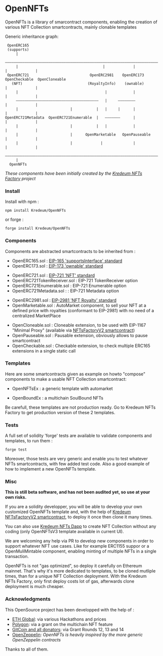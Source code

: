 # OpenNFTs

OpenNFTs is a library of smarcontract components, enabling the creation of various NFT Collection smartcontracts, mainly
clonable templates

Generic inheritance graph:

```
 OpenERC165
 (supports)
     |
     ———————————————————————————————————————————————————————————————————————————————————
     |                                       |             |             |             |
 OpenERC721                            OpenERC2981    OpenERC173  OpenCheckable  OpenCloneable
   (NFT)                              (RoyaltyInfo)    (ownable)         |             |
     |                                        |            |             |             |
     ——————————————————————————————————————   |     ————————             |             |
     |                        |           |   |     |      |             |             |
OpenERC721Metadata  OpenERC721Enumerable  |   ———————      |             |             |
     |                        |           |   |            |             |             |
     |                        |      OpenMarketable   OpenPauseable      |             |
     |                        |             |              |             |             |
     ———————————————————————————————————————————————————————————————————————————————————
     |
  OpenNFTs
```

_These components have been initially created by the [Kredeum NFTs Factory](https://github.com/Kredeum/kredeum) project_

### Install

Install with npm :

`npm install Kredeum/OpenNFTs`

or forge :

`forge install Kredeum/OpenNFTs`

### Components

Components are abstracted smartcontracts to be inherited from :

-   OpenERC165.sol : [EIP-165 'supportsInterface' standard](https://eips.ethereum.org/EIPS/eip-165)
-   OpenERC173.sol : [EIP-173 'ownable' standard](https://eips.ethereum.org/EIPS/eip-173)
<!-- -->
-   OpenERC721.sol : [EIP-721 'NFT' standard](https://eips.ethereum.org/EIPS/eip-721)
-   OpenERC721TokenReceiver.sol : EIP-721 TokenReceiver option
-   OpenERC721Enumerable.sol : EIP-721 Enumerable option
-   OpenERC721Metadata.sol : : EIP-721 Metadata option
<!-- -->
-   OpenERC2981.sol : [EIP-2981 'NFT Royalty' standard](https://eips.ethereum.org/EIPS/eip-2981)
-   OpenMarketable.sol : AutoMarket component, to sell your NFT at a defined price with royalties (conformant to
EIP-2981) with no need of a centralized MarketPlace
<!-- -->
-   OpenCloneable.sol : Cloneable extension, to be used with EIP-1167 "Minimal Proxy" (available via
    [NFTsFactoryV2 smartcontract](https://github.com/Kredeum/kredeum/blob/integ/hardhat/contracts/NFTsFactoryV2.sol))
-   OpenPauseable.sol : Pausable extension, obviously allows to pause smartcontract
-   OpenCheckable.sol : Checkable extension, to check multiple ERC165 extensions in a single static call

### Templates

Here are some smartcontracts given as example on howto "compose" components to make a usable NFT Collection
smartcontract:

-   OpenNFTsEx : a generic template with automarket

-   OpenBoundEx : a multichain SoulBound NFTs

Be carefull, these templates are not production ready. Go to Kredeum NFTs Factory to get production version of these 2
templates.

### Tests

A full set of solidity 'forge' tests are available to validate components and templates, to run them :

`forge test`

Moreover, those tests are very generic and enable you to test whatever NFTs smartcontracts, with few added test code.
Also a good example of how to implement a new OpenNFTs template.

### Misc

**This is still beta software, and has not been audited yet, so use at your own risks.**

If you are a solidity developper, you will be able to develop your own customized OpenNFTs template and, with the help
of
[Kredeum NFTsFactoryV2 smartcontract](https://github.com/Kredeum/kredeum/blob/integ/hardhat/contracts/NFTsFactoryV2.sol),
to deploy it once then clone it many times.

You can also use [Kredeum NFTs Dapp](https://beta.kredeum.com) to create NFT Collection without any coding (only
OpenNFTsV3 template available in current UI).

We are welcoming any help via PR to develop new components in order to support whatever NFT use cases. Like for example
ERC1155 suppor or a OpenMuliMintable component, enabling minting of multiple NFTs in a single transaction.

OpenNFTs is not "gas optimized", so deploy it carefully on Ethereum mainnet. That's why it's more dedicated to
templates, to be cloned mutliple times, than for a unique NFT Collection deployment. With the Kredeum NFTs Factory, only
first deploy costs lot of gas, afterwards clone deployment is much cheaper.

### Acknowledgments

This OpenSource project has been developped with the help of :

-   [ETH Global](https://ethglobal.com/): via various Hackathons and prices
-   [Polygon](https://polygon.technology/funds/): via a grant on the multichain NFT feature
-   [GitCoin and all donators](https://gitcoin.co/grants/4186/kredeum-decentralized-nfts-factory): via Grant Rounds 12,
    13 and 14
-   [OpenZeppelin](https://github.com/OpenZeppelin/openzeppelin-contracts/tree/master/contracts): _OpenNFTs is heavily
    inspired by the more generic OpenZeppelin contracts_

Thanks to all of them.
